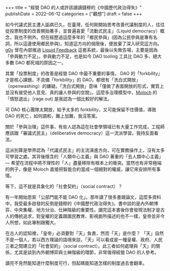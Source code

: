 +++
title = "經營 DAO 的人或許該讀讀錢穆的《中國歷代政治得失》"
publishDate = 2022-06-12
categories = ["觀想"]
draft = false
+++

如今代議式民主遭人詬病已久。在臺灣，任何剛開始思考改善代議制度的人，往往從投票制度的改善開始著手，並普遍喜愛「流動式民主」（Liquid democracy）概念，我也不例外。但在經歷過這麼多年的「鄉民參與」(因為公民參與是專有名詞，所以這邊使用鄉民參與)，知道這方向的侷限後，便放棄了深入研究這方向。[g0v](https://g0v.tw/) 曾在內部推過 [Liquid Feedback](https://liquidfeedback.com/en/) 這套系統，最後以失敗告場，主要是因為「參與動力不足」。參與動力不足，也是如今 DAO tooling 工具比 DAO 多、絕大多數 DAO 都死城的原因之一。

其實「投票制度」的改善是經營 DAO 中最不重要的事情， DAO 的「forkbility」才是核心課題，不具備「forkbility」的 DAO，都很有「洗白式開放」（openwashing）的嫌疑。「洗白式開放」意味「僅做了表面開放的形式，實質上並沒有接受他人意見、真的讓人參與的空間」。這麼多治理模型中，[Moloch](https://molochdao.com/) 的「憤怒退出」（rage out) 是我認為一個比較好的解法。

可 DAO 核心團隊太開放，給予太多的 forkbility，又可能保留不住價值，導致 DAO 的死亡，如何調和，難上加難，我沒答案。

關於「參與治理」這件事，有些人認為這在社會學領域已有大量工作完成，工程師應該跟「審議式民主」（deliberative democracy）這一流派學習。我持反面看法。

這派別算是學界認為「代議式民主」的主流演進方向，可在實務操作上，沒有太多可學習之處。其背後隱含的「人類中心主義」與 DAO 著重的「去人類中心主義」— 希望在流程中將不理性的「人」盡量移除有根本上的衝突。當然也有非常極端的例子，像是 Moloch 直接把智能合約當成一個絕對的權威，讓它來安排所有事情。

等下，這不就是具象化的「社會契約」（social contract）？

有一年開始思索「公部門能不能 DAO 化」。那年讀了很多書跟論文，這麼多資料中，我受最多啟發的反倒是錢穆的《中國歷代政治得失》。書中談的是內外朝博弈、中央集權、地方分治、仕紳階級的重要性。讀完這本書後你會發現法制才是古人的傳統追求，對皇權的定義跟國民教育、影視劇所描述的也不一樣，皇帝並非今人所想，如此專制跟獨大。

在古人的認知裡，「皇帝」必須要對「天」負責，然而「天」是什麼？ 「天」自然不是一個人，若以西方理論的語境來談，「天」可以看成是一種皇權、政府、人民三者之間建立的「社會契約」（social contract）。此三者如何處理與「天」的關係，尤其是談到內外朝博弈與士紳階級的環節，非常值得經營 DAO 的人參考。

讀完不見然能知道什麼制度可行，但起碼能知道怎樣的制度過去會翻車。
